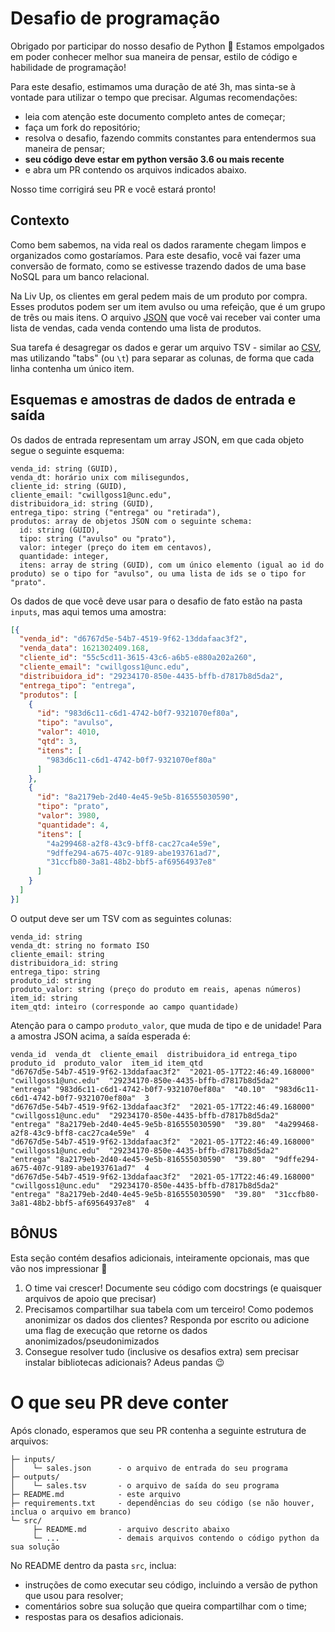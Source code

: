 # Desafio de programação

Obrigado por participar do nosso desafio de Python 🐍 Estamos empolgados em poder conhecer melhor sua maneira de pensar, estilo de código e habilidade de programação!

Para este desafio, estimamos uma duração de até 3h, mas sinta-se à vontade para utilizar o tempo que precisar. Algumas recomendações:

- leia com atenção este documento completo antes de começar;
- faça um fork do repositório;
- resolva o desafio, fazendo commits constantes para entendermos sua maneira de pensar;
- **seu código deve estar em python versão 3.6 ou mais recente**
- e abra um PR contendo os arquivos indicados abaixo.

Nosso time corrigirá seu PR e você estará pronto!

## Contexto

Como bem sabemos, na vida real os dados raramente chegam limpos e organizados como gostaríamos. Para este desafio, você vai fazer uma conversão de formato, como se estivesse trazendo dados de uma base NoSQL para um banco relacional.

Na Liv Up, os clientes em geral pedem mais de um produto por compra. Esses produtos podem ser um item avulso ou uma refeição, que é um grupo de três ou mais itens. O arquivo [JSON](https://pt.wikipedia.org/wiki/JSON) que você vai receber vai conter uma lista de vendas, cada venda contendo uma lista de produtos.

Sua tarefa é desagregar os dados e gerar um arquivo TSV - similar ao [CSV](https://pt.wikipedia.org/wiki/Comma-separated_values), mas utilizando "tabs" (ou `\t`) para separar as colunas, de forma que cada linha contenha um único item.

## Esquemas e amostras de dados de entrada e saída

Os dados de entrada representam um array JSON, em que cada objeto segue o seguinte esquema:

```
venda_id: string (GUID),
venda_dt: horário unix com milisegundos,
cliente_id: string (GUID),
cliente_email: "cwillgoss1@unc.edu",
distribuidora_id: string (GUID),
entrega_tipo: string ("entrega" ou "retirada"),
produtos: array de objetos JSON com o seguinte schema:
  id: string (GUID),
  tipo: string ("avulso" ou "prato"),
  valor: integer (preço do item em centavos),
  quantidade: integer,
  itens: array de string (GUID), com um único elemento (igual ao id do produto) se o tipo for "avulso", ou uma lista de ids se o tipo for "prato".
```

Os dados de que você deve usar para o desafio de fato estão na pasta `inputs`, mas aqui temos uma amostra:

```json
[{
  "venda_id": "d6767d5e-54b7-4519-9f62-13ddafaac3f2",
  "venda_data": 1621302409.168,
  "cliente_id": "55c5cd11-3615-43c6-a6b5-e880a202a260",
  "cliente_email": "cwillgoss1@unc.edu",
  "distribuidora_id": "29234170-850e-4435-bffb-d7817b8d5da2",
  "entrega_tipo": "entrega",
  "produtos": [
    {
      "id": "983d6c11-c6d1-4742-b0f7-9321070ef80a",
      "tipo": "avulso",
      "valor": 4010,
      "qtd": 3,
      "itens": [
        "983d6c11-c6d1-4742-b0f7-9321070ef80a"
      ]
    },
    {
      "id": "8a2179eb-2d40-4e45-9e5b-816555030590",
      "tipo": "prato",
      "valor": 3980,
      "quantidade": 4,
      "itens": [
        "4a299468-a2f8-43c9-bff8-cac27ca4e59e",
        "9dffe294-a675-407c-9189-abe193761ad7",
        "31ccfb80-3a81-48b2-bbf5-af69564937e8"
      ]
    }
  ]
}]
```

O output deve ser um TSV com as seguintes colunas:

```
venda_id: string
venda_dt: string no formato ISO
cliente_email: string
distribuidora_id: string
entrega_tipo: string
produto_id: string
produto_valor: string (preço do produto em reais, apenas números)
item_id: string
item_qtd: inteiro (corresponde ao campo quantidade)
```

Atenção para o campo `produto_valor`, que muda de tipo e de unidade! Para a amostra JSON acima, a saída esperada é:

```TSV
venda_id  venda_dt  cliente_email  distribuidora_id entrega_tipo  produto_id  produto_valor  item_id item_qtd
"d6767d5e-54b7-4519-9f62-13ddafaac3f2"  "2021-05-17T22:46:49.168000"  "cwillgoss1@unc.edu"  "29234170-850e-4435-bffb-d7817b8d5da2"  "entrega" "983d6c11-c6d1-4742-b0f7-9321070ef80a"  "40.10"  "983d6c11-c6d1-4742-b0f7-9321070ef80a"  3
"d6767d5e-54b7-4519-9f62-13ddafaac3f2"  "2021-05-17T22:46:49.168000"  "cwillgoss1@unc.edu"  "29234170-850e-4435-bffb-d7817b8d5da2"  "entrega" "8a2179eb-2d40-4e45-9e5b-816555030590"  "39.80"  "4a299468-a2f8-43c9-bff8-cac27ca4e59e"  4
"d6767d5e-54b7-4519-9f62-13ddafaac3f2"  "2021-05-17T22:46:49.168000"  "cwillgoss1@unc.edu"  "29234170-850e-4435-bffb-d7817b8d5da2"  "entrega" "8a2179eb-2d40-4e45-9e5b-816555030590"  "39.80"  "9dffe294-a675-407c-9189-abe193761ad7"  4
"d6767d5e-54b7-4519-9f62-13ddafaac3f2"  "2021-05-17T22:46:49.168000"  "cwillgoss1@unc.edu"  "29234170-850e-4435-bffb-d7817b8d5da2"  "entrega" "8a2179eb-2d40-4e45-9e5b-816555030590"  "39.80"  "31ccfb80-3a81-48b2-bbf5-af69564937e8"  4
```

## BÔNUS

Esta seção contém desafios adicionais, inteiramente opcionais, mas que vão nos impressionar 🙂

1. O time vai crescer! Documente seu código com docstrings (e quaisquer arquivos de apoio que precisar)
2. Precisamos compartilhar sua tabela com um terceiro! Como podemos anonimizar os dados dos clientes? Responda por escrito ou adicione uma flag de execução que retorne os dados anonimizados/pseudonimizados
3. Consegue resolver tudo (inclusive os desafios extra) sem precisar instalar bibliotecas adicionais? Adeus pandas 😉

# O que seu PR deve conter
Após clonado, esperamos que seu PR contenha a seguinte estrutura de arquivos:

```
├─ inputs/
│    └─ sales.json      - o arquivo de entrada do seu programa
├─ outputs/
│    └─ sales.tsv       - o arquivo de saída do seu programa
├─ README.md            - este arquivo
├─ requirements.txt     - dependências do seu código (se não houver, inclua o arquivo em branco)
└─ src/
     ├─ README.md       - arquivo descrito abaixo
     └─ ...             - demais arquivos contendo o código python da sua solução
```

No README dentro da pasta `src`, inclua:
- instruções de como executar seu código, incluindo a versão de python que usou para resolver;
- comentários sobre sua solução que queira compartilhar com o time;
- respostas para os desafios adicionais.
